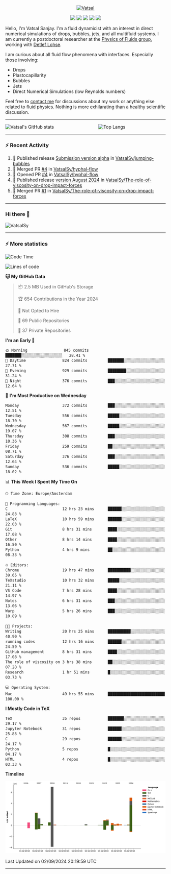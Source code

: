 <center>

[<img alt="Vatsal" width="200px" src="https://www.dropbox.com/s/dxyybgtblo8er6h/Logo_Vatsal_Vector.png?raw=1">](https://www.vatsalsanjay.com)

[<img src="https://img.shields.io/badge/googlescholar-4285F4?&style=for-the-badge&logo=googlescholar&logoColor=white">](https://scholar.google.com/citations?hl=en&user=67aQviYAAAAJ)
[<img src="https://img.shields.io/static/v1.svg?&style=for-the-badge&logo=ResearchGate&label=&message=ResearchGate&logoColor=white&color=green">](https://www.researchgate.net/profile/Vatsal-Sanjay-2)
[<img src="https://img.shields.io/badge/twitter-1DA1F2?&style=for-the-badge&logo=twitter&logoColor=white">](https://twitter.com/VatsalSanjay)
[<img src="https://img.shields.io/badge/linkedin-0A66C2?&style=for-the-badge&logo=linkedin">](https://www.linkedin.com/in/vatsalsanjay/)
[<img src="https://img.shields.io/badge/orcid-A6CE39?&style=for-the-badge&logo=orcid&logoColor=white">](https://orcid.org/0000-0002-4293-6099)

</center>

Hello, I'm Vatsal Sanjay. I'm a fluid dynamicist with an interest in direct numerical simulations of drops, bubbles, jets, and all multifluid systems. I am currently a postdoctoral researcher at the [Physics of Fluids group](https://pof.tnw.utwente.nl), working with [Detlef Lohse](https://en.wikipedia.org/wiki/Detlef_Lohse). 

I am curious about all fluid flow phenomena with interfaces. Especially those involving:

- Drops
- Plastocapillarity
- Bubbles
- Jets
- Direct Numerical Simulations (low Reynolds numbers)

Feel free to [contact me](mailto:contact@vatsalsanjay.com) for discussions about my work or anything else related to fluid physics. Nothing is more exhilarating than a healthy scientific discussion.

<!-- ![Vatsal's GitHub stats](https://github-readme-stats-xi-wine-74.vercel.app/api?username=VatsalSy&show_icons=true&theme=vision-friendly-dark)

![Top Langs](https://github-readme-stats-xi-wine-74.vercel.app/api/top-langs/?username=VatsalSy&layout=compact&theme=vision-friendly-dark) -->

---
<div style="display: flex; justify-content: space-between;">
    <img src="https://github-readme-stats-xi-wine-74.vercel.app/api?username=VatsalSy&show_icons=true&theme=vision-friendly-dark" alt="Vatsal's GitHub stats" style="width: 55%;">
    <img src="https://github-readme-stats-xi-wine-74.vercel.app/api/top-langs/?username=VatsalSy&layout=compact&theme=vision-friendly-dark" alt="Top Langs" style="width: 42%;">
</div>

---

### :zap: Recent Activity

<!--START_SECTION:activity-->
1. 🚀 Published release [Submission version alpha](https://github.com/VatsalSy/jumping-bubbles/releases/tag/v0) in [VatsalSy/jumping-bubbles](https://github.com/VatsalSy/jumping-bubbles)
2. 🎉 Merged PR [#4](https://github.com/VatsalSy/hyphal-flow/pull/4) in [VatsalSy/hyphal-flow](https://github.com/VatsalSy/hyphal-flow)
3. 💪 Opened PR [#4](https://github.com/VatsalSy/hyphal-flow/pull/4) in [VatsalSy/hyphal-flow](https://github.com/VatsalSy/hyphal-flow)
4. 🚀 Published release [version August 2024](https://github.com/VatsalSy/The-role-of-viscosity-on-drop-impact-forces/releases/tag/v1.0) in [VatsalSy/The-role-of-viscosity-on-drop-impact-forces](https://github.com/VatsalSy/The-role-of-viscosity-on-drop-impact-forces)
5. 🎉 Merged PR [#1](https://github.com/VatsalSy/The-role-of-viscosity-on-drop-impact-forces/pull/1) in [VatsalSy/The-role-of-viscosity-on-drop-impact-forces](https://github.com/VatsalSy/The-role-of-viscosity-on-drop-impact-forces)
<!--END_SECTION:activity-->
---

### Hi there 👋
<p align="left"> <img src="https://komarev.com/ghpvc/?username=VatsalSy&label=Profile%20views&color=orange&style=for-the-badge" alt="VatsalSy" /> </p>

---
### :zap: More statistics

<!--START_SECTION:waka-->
![Code Time](http://img.shields.io/badge/Code%20Time-282%20hrs%2011%20mins-blue)

![Lines of code](https://img.shields.io/badge/From%20Hello%20World%20I%27ve%20Written-20.3%20million%20lines%20of%20code-blue)

**🐱 My GitHub Data** 

> 📦 2.5 MB Used in GitHub's Storage 
 > 
> 🏆 654 Contributions in the Year 2024
 > 
> 🚫 Not Opted to Hire
 > 
> 📜 69 Public Repositories 
 > 
> 🔑 37 Private Repositories 
 > 
**I'm an Early 🐤** 

```text
🌞 Morning                845 commits         ███████░░░░░░░░░░░░░░░░░░   28.41 % 
🌆 Daytime                824 commits         ███████░░░░░░░░░░░░░░░░░░   27.71 % 
🌃 Evening                929 commits         ████████░░░░░░░░░░░░░░░░░   31.24 % 
🌙 Night                  376 commits         ███░░░░░░░░░░░░░░░░░░░░░░   12.64 % 
```
📅 **I'm Most Productive on Wednesday** 

```text
Monday                   372 commits         ███░░░░░░░░░░░░░░░░░░░░░░   12.51 % 
Tuesday                  556 commits         █████░░░░░░░░░░░░░░░░░░░░   18.70 % 
Wednesday                567 commits         █████░░░░░░░░░░░░░░░░░░░░   19.07 % 
Thursday                 308 commits         ███░░░░░░░░░░░░░░░░░░░░░░   10.36 % 
Friday                   259 commits         ██░░░░░░░░░░░░░░░░░░░░░░░   08.71 % 
Saturday                 376 commits         ███░░░░░░░░░░░░░░░░░░░░░░   12.64 % 
Sunday                   536 commits         █████░░░░░░░░░░░░░░░░░░░░   18.02 % 
```


📊 **This Week I Spent My Time On** 

```text
🕑︎ Time Zone: Europe/Amsterdam

💬 Programming Languages: 
C                        12 hrs 23 mins      ██████░░░░░░░░░░░░░░░░░░░   24.83 % 
LaTeX                    10 hrs 59 mins      ██████░░░░░░░░░░░░░░░░░░░   22.03 % 
Git                      8 hrs 31 mins       ████░░░░░░░░░░░░░░░░░░░░░   17.08 % 
Other                    8 hrs 14 mins       ████░░░░░░░░░░░░░░░░░░░░░   16.50 % 
Python                   4 hrs 9 mins        ██░░░░░░░░░░░░░░░░░░░░░░░   08.33 % 

🔥 Editors: 
Chrome                   19 hrs 47 mins      ██████████░░░░░░░░░░░░░░░   39.65 % 
TeXstudio                10 hrs 32 mins      █████░░░░░░░░░░░░░░░░░░░░   21.11 % 
VS Code                  7 hrs 28 mins       ████░░░░░░░░░░░░░░░░░░░░░   14.97 % 
Notes                    6 hrs 31 mins       ███░░░░░░░░░░░░░░░░░░░░░░   13.06 % 
Warp                     5 hrs 26 mins       ███░░░░░░░░░░░░░░░░░░░░░░   10.89 % 

🐱‍💻 Projects: 
Writing                  20 hrs 25 mins      ██████████░░░░░░░░░░░░░░░   40.90 % 
running codes            12 hrs 16 mins      ██████░░░░░░░░░░░░░░░░░░░   24.59 % 
GitHub management        8 hrs 31 mins       ████░░░░░░░░░░░░░░░░░░░░░   17.08 % 
The role of viscosity on 3 hrs 38 mins       ██░░░░░░░░░░░░░░░░░░░░░░░   07.28 % 
Research                 1 hr 51 mins        █░░░░░░░░░░░░░░░░░░░░░░░░   03.73 % 

💻 Operating System: 
Mac                      49 hrs 55 mins      █████████████████████████   100.00 % 
```

**I Mostly Code in TeX** 

```text
TeX                      35 repos            ███████░░░░░░░░░░░░░░░░░░   29.17 % 
Jupyter Notebook         31 repos            ██████░░░░░░░░░░░░░░░░░░░   25.83 % 
C                        29 repos            ██████░░░░░░░░░░░░░░░░░░░   24.17 % 
Python                   5 repos             █░░░░░░░░░░░░░░░░░░░░░░░░   04.17 % 
HTML                     4 repos             █░░░░░░░░░░░░░░░░░░░░░░░░   03.33 % 
```



**Timeline**

![Lines of Code chart](https://raw.githubusercontent.com/VatsalSy/VatsalSy/main/assets/bar_graph.png)


 Last Updated on 02/09/2024 20:19:59 UTC
<!--END_SECTION:waka-->
---
